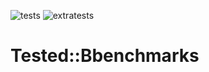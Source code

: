 ![tests](https://github.com/BRIANG/p5-tested-benchmarks-wip/workflows/tests/badge.svg)
![extratests](https://github.com/BRIANG/p5-tested-benchmarks-wip/workflows/extratests/badge.svg)
<!--
    https://github.com/[USER]/[REPO]/workflows/[ACTION-NAME]/badge.svg
-->
# Tested::Bbenchmarks
